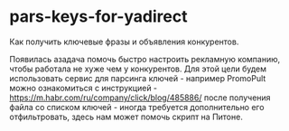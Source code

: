# pars-keys-for-yadirect
Как получить ключевые фразы и объявления конкурентов.

Появилась азадача помочь быстро настроить рекламную компанию, чтобы работала не хуже чем у конкурентов.
Для этой цели будем использовать сервис для парсинга ключей - например PromoPult
можно ознакомиться с инструкцией - https://m.habr.com/ru/company/click/blog/485886/
после получения файла со списком ключей - иногда требуется дополнительно его отфильтровать,
здесь нам может помочь скрипт на Питоне.
